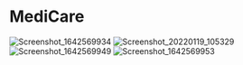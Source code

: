 # MediCare
  ![Screenshot_1642569934](https://user-images.githubusercontent.com/81930627/150071424-70a3c722-41f1-495b-991d-453434d8df93.png)
     ![Screenshot_20220119_105329](https://user-images.githubusercontent.com/81930627/150071576-d27f45f1-876f-49b1-97f9-239e4bd31ed2.png)
     ![Screenshot_1642569949](https://user-images.githubusercontent.com/81930627/150071705-d73c7529-7116-45db-96af-48f398648ef0.png)
     ![Screenshot_1642569953](https://user-images.githubusercontent.com/81930627/150071717-2f05cc23-62ec-4b50-904e-ad67f42075bf.png)
